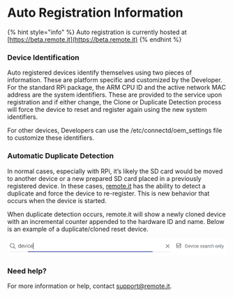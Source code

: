 # Auto Registration Information

{% hint style="info" %}
Auto registration is currently hosted at [https://beta.remote.it](https://beta.remote.it)
{% endhint %}

### Device Identification <a id="Device-Identification"></a>

Auto registered devices identify themselves using two pieces of information. These are platform specific and customized by the Developer. For the standard RPi package, the ARM CPU ID and the active network MAC address are the system identifiers. These are provided to the service upon registration and if either change, the Clone or Duplicate Detection process will force the device to reset and register again using the new system identifiers.

For other devices, Developers can use the /etc/connectd/oem\_settings file to customize these identifiers.

### Automatic Duplicate Detection <a id="Automatic-Duplicate-Detection"></a>

In normal cases, especially with RPi, it’s likely the SD card would be moved to another device or a new prepared SD card placed in a previously registered device. In these cases, [remote.it](http://remote.it) has the ability to detect a duplicate and force the device to re-register. This is new behavior that occurs when the device is started.

When duplicate detection occurs, remote.it will show a newly cloned device with an incremental counter appended to the hardware ID and name. Below is an example of a duplicate/cloned reset device.

![](../../../../.gitbook/assets/image%20%28476%29.png)

### Need help?

 For more information or help, contact [support@remote.it](mailto:support@remote.it).

